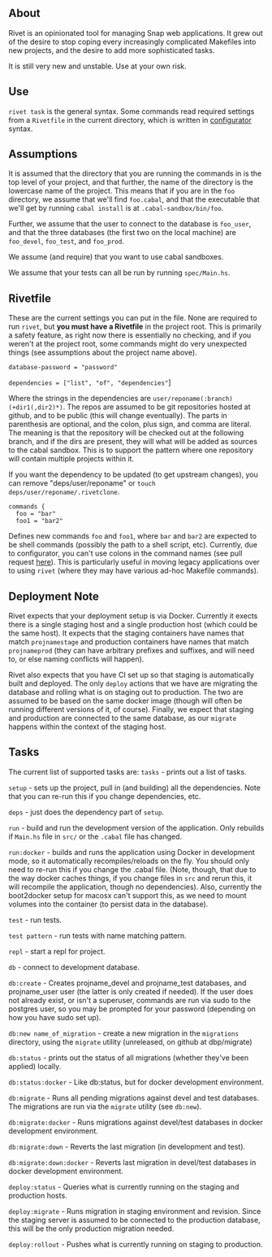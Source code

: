 ## About

Rivet is an opinionated tool for managing Snap web applications. It
grew out of the desire to stop coping every increasingly complicated
Makefiles into new projects, and the desire to add more sophisticated
tasks.

It is still very new and unstable. Use at your own risk.

## Use

`rivet task` is the general syntax. Some commands read required
settings from a `Rivetfile` in the current directory, which is written
in [configurator](http://hackage.haskell.org/package/configurator) syntax.

## Assumptions

It is assumed that the directory that you are running the commands in
is the top level of your project, and that further, the name of the
directory is the lowercase name of the project. This means that if you
are in the `foo` directory, we assume that we'll find `foo.cabal`, and
that the executable that we'll get by running `cabal install` is at
`.cabal-sandbox/bin/foo`.

Further, we assume that the user to connect to the database is
`foo_user`, and that the three databases (the first two on the local
machine) are `foo_devel`, `foo_test`, and `foo_prod`.

We assume (and require) that you want to use cabal sandboxes.

We assume that your tests can all be run by running `spec/Main.hs`.

## Rivetfile

These are the current settings you can put in the file. None are
required to run `rivet`, but **you must have a Rivetfile** in the
project root. This is primarily a safety feature, as right now there
is essentially no checking, and if you weren't at the project root,
some commands might do very unexpected things (see assumptions about
the project name above).

`database-password = "password"`

`dependencies = ["list", "of", "dependencies"`]

Where the strings in the dependencies are
`user/reponame(:branch)(+dir1(,dir2)*)`. The repos are assumed to be
git repositories hosted at github, and to be public (this will change
eventually). The parts in parenthesis are optional, and the colon,
plus sign, and comma are literal. The meaning is that the repository
will be checked out at the following branch, and if the dirs are
present, they will what will be added as sources to the cabal
sandbox. This is to support the pattern where one repository will
contain multiple projects within it.

If you want the dependency to be updated (to get upstream changes),
you can remove "deps/user/reponame" or `touch
deps/user/reponame/.rivetclone`.

```
commands {
  foo = "bar"
  foo1 = "bar2"
```

Defines new commands `foo` and `foo1`, where `bar` and `bar2` are
expected to be shell commands (possibly the path to a shell script,
etc). Currently, due to configurator, you can't use colons in the
command names (see pull request
[here](https://github.com/bos/configurator/pull/18)). This is particularly
useful in moving legacy applications over to using `rivet` (where they may
have various ad-hoc Makefile commands).

## Deployment Note

Rivet expects that your deployment setup is via Docker. Currently it
exects there is a single staging host and a single production host
(which could be the same host). It expects that the staging containers
have names that match `projnamestage` and production containers have
names that match `projnameprod` (they can have arbitrary prefixes and
suffixes, and will need to, or else naming conflicts will happen).

Rivet also expects that you have CI set up so that staging is
automatically built and deployed. The only `deploy` actions that we
have are migrating the database and rolling what is on staging out to
production. The two are assumed to be based on the same docker image
(though will often be running different versions of it, of
course). Finally, we expect that staging and production are connected
to the same database, as our `migrate` happens within the context of the
staging host.

## Tasks

The current list of supported tasks are:
`tasks` - prints out a list of tasks.

`setup` - sets up the project, pull in (and building) all the
    dependencies. Note that you can re-run this if you change
    dependencies, etc.

`deps` - just does the dependency part of `setup`.

`run` - build and run the development version of the application. Only
    rebuilds if `Main.hs` file in `src/` or the `.cabal` file has changed.

`run:docker` - builds and runs the application using Docker in development
    mode, so it automatically recompiles/reloads on the fly. You should only
    need to re-run this if you change the .cabal file. (Note, though, that
    due to the way docker caches things, if you change files in `src` and rerun
    this, it will recompile the application, though no dependencies). Also, currently the
    boot2docker setup for macosx can't support this, as we need to
    mount volumes into the container (to persist data in the database).

`test` - run tests.

`test pattern` - run tests with name matching pattern.

`repl` - start a repl for project.

`db` - connect to development database.

`db:create` - Creates projname_devel and projname_test databases, and
    projname_user user (the latter is only created if needed). If the user
    does not already exist, or isn't a superuser, commands are run via sudo
    to the postgres user, so you may be prompted for your password (depending
    on how you have sudo set up).

`db:new name_of_migration` - create a new migration in the `migrations` directory, using
    the `migrate` utility (unreleased, on github at dbp/migrate)

`db:status` - prints out the status of all migrations (whether they've been applied) locally.

`db:status:docker` - Like db:status, but for docker development environment.

`db:migrate` - Runs all pending migrations against devel and test databases. The migrations
    are run via the `migrate` utility (see `db:new`).

`db:migrate:docker` - Runs migrations against devel/test databases in
    docker development environment.

`db:migrate:down` - Reverts the last migration (in development and test).

`db:migrate:down:docker` - Reverts last migration in devel/test databases in
    docker development environment.

`deploy:status` - Queries what is currently running on the staging and production hosts.

`deploy:migrate` - Runs migration in staging environment and
    revision. Since the staging server is assumed to be connected to the
    production database, this will be the only production migration
    needed.

`deploy:rollout` - Pushes what is currently running on staging to production.

